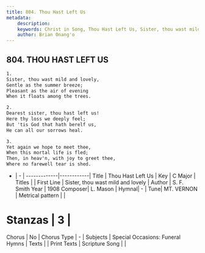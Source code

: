 ```yaml
---
title: 804. Thou Hast Left Us
metadata:
    description: 
    keywords: Christ in Song, Thou Hast Left Us, Sister, thou wast mild and lovely, 
    author: Brian Onang'o
---
```



## 804. THOU HAST LEFT US

```txt
1.
Sister, thou wast mild and lovely,
Gentle as the summer breeze;
Pleasant as the air of evening
When it floats among the trees.

2.
Dearest sister, thou hast left us!
Here thy loss we deeply feel;
But 'tis God that hath berelf us,
He can all our sorrows heal.

3.
Yet again we hope to meet thee,
When this mortal life is fled;
Then, in heav'n, with joy to greet thee,
Where no farewell tear is shed.


```

- |   -  |
-------------|------------|
Title | Thou Hast Left Us |
Key | C Major |
Titles |  |
First Line | Sister, thou wast mild and lovely |
Author | S. F. Smith
Year | 1908
Composer| L. Mason |
Hymnal|  - |
Tune| MT. VERNON |
Metrical pattern | |
# Stanzas | 3 |
Chorus | No |
Chorus Type | - |
Subjects | Special Occasions: Funeral Hymns |
Texts |  |
Print Texts | 
Scripture Song |  |
  
